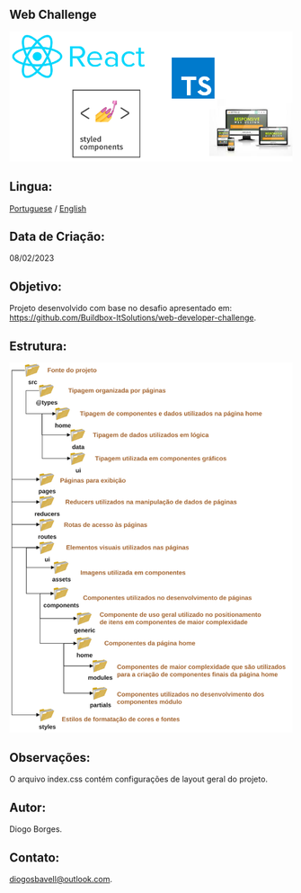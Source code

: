 Web Challenge
-------------
![This is an image](/src/ui/assets/techs.png)

Lingua:
----------------

[Portuguese](/README.md) / [English](/READMEN.md)

Data de Criação:
----------------
08/02/2023

Objetivo:
---------
Projeto desenvolvido com base no desafio apresentado em: https://github.com/Buildbox-ItSolutions/web-developer-challenge.

Estrutura:
----------
![This is an image](/src/ui/assets/hierarchy.svg)

Observações:
------------
O arquivo index.css contém configurações de layout geral do projeto.

Autor:
------
Diogo Borges.

Contato:
--------
diogosbavell@outlook.com.